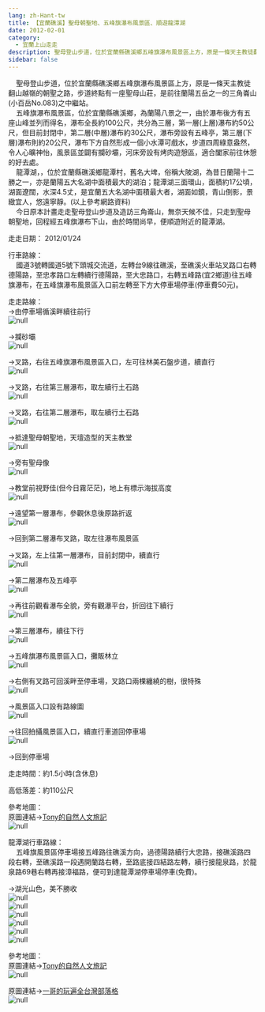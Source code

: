 ```yaml
---
lang: zh-Hant-tw
title: 【宜蘭礁溪】聖母朝聖地、五峰旗瀑布風景區、順遊龍潭湖
date: 2012-02-01
category: 
  - 宜蘭上山走走
description: 聖母登山步道，位於宜蘭縣礁溪鄉五峰旗瀑布風景區上方，原是一條天主教徒翻山越嶺的朝聖之路，步道終點有一座聖母山莊，是前往蘭陽五岳之一的三角崙山(小百岳No.083)之中繼站。 五峰旗瀑布風景區，位於宜蘭縣礁溪鄉，為蘭陽八景之一，由於瀑布後方有五座山峰並列而得名，瀑布全長約100公尺，共分為三層，第一層(上層)瀑布約50公尺，但目前封閉中，第二層(中層)瀑布約30公尺，瀑布旁設有五峰亭，第三層(下層)瀑布則約20公尺，瀑布下方自然形成一個小水潭可戲水，步道四周綠意盎然，令人心曠神怡，風景區並闢有攔砂壩，河床旁設有烤肉遊憩區，適合闔家前往休憩的好去處。 龍潭湖，，位於宜蘭縣礁溪鄉龍潭村，舊名大埤，俗稱大陂湖，為昔日蘭陽十二勝之一，亦是蘭陽五大名湖中面積最大的湖泊；龍潭湖三面環山，面積約17公頃，湖面遼闊，水深4.5丈，是宜蘭五大名湖中面積最大者，湖面如鏡，青山倒影，景緻宜人，悠遠寧靜。(以上參考網路資料) 今日原本計畫走走聖母登山步道及造訪三角崙山，無奈天候不佳，只走到聖母朝聖地，回程經五峰旗瀑布下山，由於時間尚早，便順遊附近的龍潭湖。
sidebar: false
---
```


    聖母登山步道，位於宜蘭縣礁溪鄉五峰旗瀑布風景區上方，原是一條天主教徒翻山越嶺的朝聖之路，步道終點有一座聖母山莊，是前往蘭陽五岳之一的三角崙山(小百岳No.083)之中繼站。  
    五峰旗瀑布風景區，位於宜蘭縣礁溪鄉，為蘭陽八景之一，由於瀑布後方有五座山峰並列而得名，瀑布全長約100公尺，共分為三層，第一層(上層)瀑布約50公尺，但目前封閉中，第二層(中層)瀑布約30公尺，瀑布旁設有五峰亭，第三層(下層)瀑布則約20公尺，瀑布下方自然形成一個小水潭可戲水，步道四周綠意盎然，令人心曠神怡，風景區並闢有攔砂壩，河床旁設有烤肉遊憩區，適合闔家前往休憩的好去處。  
    龍潭湖，，位於宜蘭縣礁溪鄉龍潭村，舊名大埤，俗稱大陂湖，為昔日蘭陽十二勝之一，亦是蘭陽五大名湖中面積最大的湖泊；龍潭湖三面環山，面積約17公頃，湖面遼闊，水深4.5丈，是宜蘭五大名湖中面積最大者，湖面如鏡，青山倒影，景緻宜人，悠遠寧靜。(以上參考網路資料)  
    今日原本計畫走走聖母登山步道及造訪三角崙山，無奈天候不佳，只走到聖母朝聖地，回程經五峰旗瀑布下山，由於時間尚早，便順遊附近的龍潭湖。

走走日期： 2012/01/24

行車路線：  
    國道3號轉國道5號下頭城交流道，左轉台9線往礁溪，至礁溪火車站叉路口右轉德陽路，至忠孝路口左轉續行德陽路，至大忠路口，右轉五峰路(宜2鄉道)往五峰旗瀑布，在五峰旗瀑布風景區入口前左轉至下方大停車場停車(停車費50元)。

走走路線：  
→由停車場循溪畔續往前行  
![null](image/209603415_l.jpg)

→攔砂壩  
![null](image/209603421_l.jpg)

→叉路，右往五峰旗瀑布風景區入口，左可往林美石盤步道，續直行  
![null](image/209603495_l.jpg)

→叉路，右往第三層瀑布，取左續行土石路  
![null](image/209603428_l.jpg)

→叉路，右往第二層瀑布，取左續行土石路  
![null](image/209603431_l.jpg)

→抵達聖母朝聖地，天壇造型的天主教堂  
![null](image/209603447_l.jpg)

→旁有聖母像  
![null](image/209603455_l.jpg)

→教堂前視野佳(但今日霧茫茫)，地上有標示海拔高度  
![null](image/209603460_l.jpg)

→遠望第一層瀑布，參觀休息後原路折返  
![null](image/209603453_l.jpg)

→回到第二層瀑布叉路，取左往瀑布風景區

→叉路，左上往第一層瀑布，目前封閉中，續直行  
![null](image/209603467_l.jpg)

→第二層瀑布及五峰亭  
![null](image/209603470_l.jpg)

→再往前觀看瀑布全貌，旁有觀瀑平台，折回往下續行  
![null](image/209603476_l.jpg)

→第三層瀑布，續往下行  
![null](image/209603477_l.jpg)

→五峰旗瀑布風景區入口，攤販林立  
![null](image/209603485_l.jpg)

→右側有叉路可回溪畔至停車場，叉路口兩棵纏繞的樹，很特殊  
![null](image/209603507_l.jpg)

→風景區入口設有路線圖  
![null](image/209603489_l.jpg)

→往回拍攝風景區入口，續直行車道回停車場  
![null](image/209603513_l.jpg)

→回到停車場

走走時間：約1.5小時(含休息)

高低落差：約110公尺

參考地圖：  
原圖連結→[Tony的自然人文旅記](http://www.tonyhuang39.com/tony0511/tony0511.html)  
![null](image/209604257_l.jpg)

龍潭湖行車路線：  
    五峰旗風景區停車場接五峰路往礁溪方向，過德陽路續行大忠路，接礁溪路四段右轉，至礁溪路一段遇開蘭路右轉，至路底接四結路左轉，續行接龍泉路，於龍泉路69巷右轉再接漳福路，便可到達龍潭湖停車場停車(免費)。

→湖光山色，美不勝收  
![null](image/209603519_l.jpg)  
![null](image/209603523_l.jpg)  
![null](image/209603529_l.jpg)  
![null](image/209603537_l.jpg)  
![null](image/209603541_l.jpg)  
![null](image/209603411_l.jpg)

參考地圖：  
原圖連結→[Tony的自然人文旅記](http://www.tonyhuang39.com/tony0633/tony0633.html)  
![null](image/209698422_l.jpg)

原圖連結→[一哥的玩遍全台灣部落格](http://blog.yam.com/evenlin/article/18251366)  
![null](image/209698424_l.jpg)